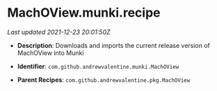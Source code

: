 # MachOView.munki.recipe

_Last updated 2021-12-23 20:01:50Z_

- **Description**: Downloads and imports the current release version of MachOView into Munki

- **Identifier**: `com.github.andrewvalentine.munki.MachOView`

- **Parent Recipes**: `com.github.andrewvalentine.pkg.MachOView`
